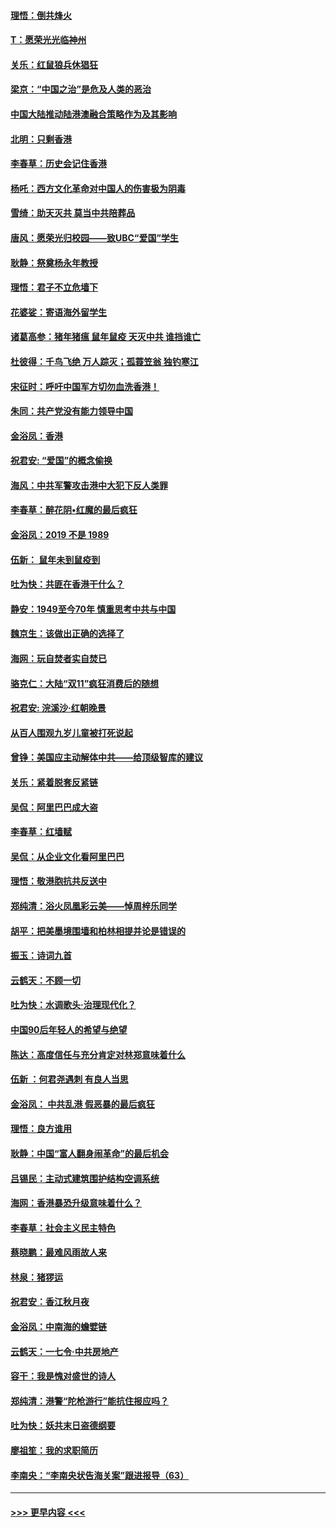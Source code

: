#### [理悟：倒共烽火](../pages/nsc993/n11668844.md?t=11211133) 
#### [T：愿荣光光临神州](../pages/nsc993/n11668421.md?t=11211133) 
#### [关乐：红鼠狼兵休猖狂](../pages/nsc993/n11668378.md?t=11211133) 
#### [梁京：“中国之治”是危及人类的恶治](../pages/nsc993/n11668328.md?t=11211133) 
#### [中国大陆推动陆港澳融合策略作为及其影响](../pages/nsc993/n11668157.md?t=11211133) 
#### [北明：只剩香港](../pages/nsc993/n11668002.md?t=11211133) 
#### [李春草：历史会记住香港](../pages/nsc993/n11667927.md?t=11211133) 
#### [杨吒：西方文化革命对中国人的伤害极为阴毒](../pages/nsc993/n11664521.md?t=11211133) 
#### [雪绮：助天灭共 莫当中共陪葬品](../pages/nsc993/n11662650.md?t=11211133) 
#### [唐风：愿荣光归校园——致UBC“爱国”学生](../pages/nsc993/n11662194.md?t=11211133) 
#### [耿静：祭奠杨永年教授](../pages/nsc993/n11662514.md?t=11211133) 
#### [理悟：君子不立危墙下](../pages/nsc993/n11662172.md?t=11211133) 
#### [花婆娑：寄语海外留学生](../pages/nsc993/n11662121.md?t=11211133) 
#### [诸葛高参：猪年猪瘟 鼠年鼠疫 天灭中共 谁挡谁亡](../pages/nsc993/n11661980.md?t=11211133) 
#### [杜彼得：千鸟飞绝 万人踪灭；孤蓑笠翁 独钓寒江](../pages/nsc993/n11661170.md?t=11211133) 
#### [宋征时：呼吁中国军方切勿血洗香港！](../pages/nsc993/n11415318.md?t=11211133) 
#### [朱同：共产党没有能力领导中国](../pages/nsc993/n11660421.md?t=11211133) 
#### [金浴凤：香港](../pages/nsc993/n11660419.md?t=11211133) 
#### [祝君安: “爱国”的概念偷换](../pages/nsc993/n11659706.md?t=11211133) 
#### [海风：中共军警攻击港中大犯下反人类罪](../pages/nsc993/n11659632.md?t=11211133) 
#### [李春草：醉花阴•红魔的最后疯狂](../pages/nsc993/n11659287.md?t=11211133) 
#### [金浴凤：2019 不是 1989](../pages/nsc993/n11657663.md?t=11211133) 
#### [伍新： 鼠年未到鼠疫到](../pages/nsc993/n11655098.md?t=11211133) 
#### [吐为快：共匪在香港干什么？](../pages/nsc993/n11654891.md?t=11211133) 
#### [静安：1949至今70年 慎重思考中共与中国](../pages/nsc993/n11651244.md?t=11211133) 
#### [魏京生：该做出正确的选择了](../pages/nsc993/n11653084.md?t=11211133) 
#### [海网：玩自焚者实自焚已](../pages/nsc993/n11652423.md?t=11211133) 
#### [骆克仁：大陆“双11”疯狂消费后的随想](../pages/nsc993/n11652305.md?t=11211133) 
#### [祝君安: 浣溪沙·红朝晚景](../pages/nsc993/n11652258.md?t=11211133) 
#### [从百人围观九岁儿童被打死说起](../pages/nsc993/n11651030.md?t=11211133) 
#### [曾铮：美国应主动解体中共——给顶级智库的建议](../pages/nsc993/n11649888.md?t=11211133) 
#### [关乐：紧着脱套反紧链](../pages/nsc993/n11649069.md?t=11211133) 
#### [吴侃：阿里巴巴成大盗](../pages/nsc993/n11645523.md?t=11211133) 
#### [李春草：红墙赋](../pages/nsc993/n11646389.md?t=11211133) 
#### [吴侃：从企业文化看阿里巴巴](../pages/nsc993/n11645476.md?t=11211133) 
#### [理悟：敬港胞抗共反送中](../pages/nsc993/n11645466.md?t=11211133) 
#### [郑纯清：浴火凤凰彩云美——悼周梓乐同学](../pages/nsc993/n11645155.md?t=11211133) 
#### [胡平：把美墨境围墙和柏林相提并论是错误的](../pages/nsc993/n11645134.md?t=11211133) 
#### [振玉：诗词九首](../pages/nsc993/n11644081.md?t=11211133) 
#### [云鹤天：不顾一切](../pages/nsc993/n11643508.md?t=11211133) 
#### [吐为快：水调歌头·治理现代化？](../pages/nsc993/n11643485.md?t=11211133) 
#### [中国90后年轻人的希望与绝望](../pages/nsc993/n11642317.md?t=11211133) 
#### [陈达：高度信任与充分肯定对林郑意味着什么](../pages/nsc993/n11641441.md?t=11211133) 
#### [伍新 ：何君尧遇刺 有良人当思](../pages/nsc993/n11641503.md?t=11211133) 
#### [金浴凤： 中共乱港  假恶暴的最后疯狂](../pages/nsc993/n11641495.md?t=11211133) 
#### [理悟：良方谁用](../pages/nsc993/n11641463.md?t=11211133) 
#### [耿静：中国“富人翻身闹革命”的最后机会](../pages/nsc993/n11640655.md?t=11211133) 
#### [吕锡民：主动式建筑围护结构空调系统](../pages/nsc993/n11640168.md?t=11211133) 
#### [海网：香港暴恐升级意味着什么？](../pages/nsc993/n11635904.md?t=11211133) 
#### [李春草：社会主义民主特色](../pages/nsc993/n11634657.md?t=11211133) 
#### [蔡晓鹏：最难风雨故人来](../pages/nsc993/n11633145.md?t=11211133) 
#### [林泉：猪猡运](../pages/nsc993/n11631469.md?t=11211133) 
#### [祝君安：香江秋月夜](../pages/nsc993/n11631440.md?t=11211133) 
#### [金浴凤：中南海的蟾嬖链](../pages/nsc993/n11631290.md?t=11211133) 
#### [云鹤天：一七令·中共房地产](../pages/nsc993/n11630084.md?t=11211133) 
#### [容干：我是愧对盛世的诗人](../pages/nsc993/n11630059.md?t=11211133) 
#### [郑纯清：港警“陀枪游行”能抗住报应吗？](../pages/nsc993/n11629999.md?t=11211133) 
#### [吐为快：妖共末日盗德纲要](../pages/nsc993/n11628610.md?t=11211133) 
#### [廖祖笙：我的求职简历](../pages/nsc993/n11628492.md?t=11211133) 
#### [李南央：“李南央状告海关案”跟进报导（63）](../pages/nsc993/n11627039.md?t=11211133) 

----
#### [ >>> 更早内容 <<< ](../indexes/nsc993-earlier.md)
